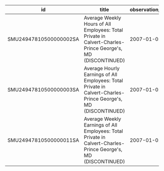 | id                     | title                                                                                                         | observation_start   | observation_end   |
|------------------------|---------------------------------------------------------------------------------------------------------------|---------------------|-------------------|
| SMU24947810500000002SA | Average Weekly Hours of All Employees: Total Private in Calvert-Charles-Prince George's, MD (DISCONTINUED)    | 2007-01-01          | 2022-03-01        |
| SMU24947810500000003SA | Average Hourly Earnings of All Employees: Total Private in Calvert-Charles-Prince George's, MD (DISCONTINUED) | 2007-01-01          | 2022-03-01        |
| SMU24947810500000011SA | Average Weekly Earnings of All Employees: Total Private in Calvert-Charles-Prince George's, MD (DISCONTINUED) | 2007-01-01          | 2022-03-01        |
